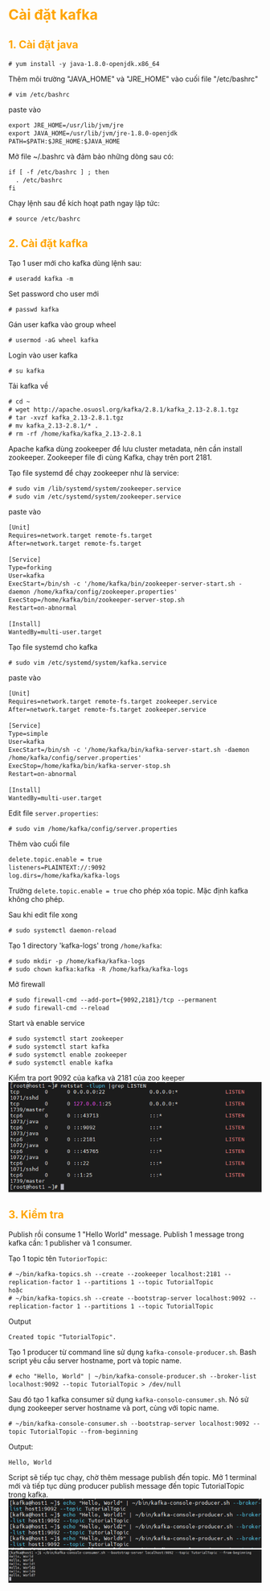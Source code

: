 <h1 style="color:orange">Cài đặt kafka</h1>
<h2 style="color:orange">1. Cài đặt java</h2>

    # yum install -y java-1.8.0-openjdk.x86_64
Thêm môi trường "JAVA_HOME" và "JRE_HOME" vào cuối file "/etc/bashrc"

    # vim /etc/bashrc
paste vào

    export JRE_HOME=/usr/lib/jvm/jre
    export JAVA_HOME=/usr/lib/jvm/jre-1.8.0-openjdk
    PATH=$PATH:$JRE_HOME:$JAVA_HOME
Mở file ~/.bashrc và đảm bảo những dòng sau có:

    if [ -f /etc/bashrc ] ; then
      . /etc/bashrc
    fi
Chạy lệnh sau để kích hoạt path ngay lập tức:

    # source /etc/bashrc
<h2 style="color:orange">2. Cài đặt kafka</h2>
Tạo 1 user mới cho kafka dùng lệnh sau:

    # useradd kafka -m
Set password cho user mới

    # passwd kafka
Gán user kafka vào group wheel

    # usermod -aG wheel kafka
Login vào user kafka

    # su kafka
Tải kafka về

    # cd ~
    # wget http://apache.osuosl.org/kafka/2.8.1/kafka_2.13-2.8.1.tgz
    # tar -xvzf kafka_2.13-2.8.1.tgz
    # mv kafka_2.13-2.8.1/* .
    # rm -rf /home/kafka/kafka_2.13-2.8.1
Apache kafka dùng zookeeper để lưu cluster metadata, nên cần install zookeeper. Zookeeper file đi cùng Kafka, chạy trên port 2181.

Tạo file systemd để chạy zookeeper như là service:

    # sudo vim /lib/systemd/system/zookeeper.service
    # sudo vim /etc/systemd/system/zookeeper.service
paste vào

    [Unit]
    Requires=network.target remote-fs.target
    After=network.target remote-fs.target

    [Service]
    Type=forking
    User=kafka
    ExecStart=/bin/sh -c '/home/kafka/bin/zookeeper-server-start.sh -daemon /home/kafka/config/zookeeper.properties'
    ExecStop=/home/kafka/bin/zookeeper-server-stop.sh
    Restart=on-abnormal

    [Install]
    WantedBy=multi-user.target
Tạo file systemd cho kafka

    # sudo vim /etc/systemd/system/kafka.service
paste vào

    [Unit]
    Requires=network.target remote-fs.target zookeeper.service
    After=network.target remote-fs.target zookeeper.service

    [Service]
    Type=simple
    User=kafka
    ExecStart=/bin/sh -c '/home/kafka/bin/kafka-server-start.sh -daemon /home/kafka/config/server.properties'
    ExecStop=/home/kafka/bin/kafka-server-stop.sh
    Restart=on-abnormal

    [Install]
    WantedBy=multi-user.target
Edit file `server.properties`:

    # sudo vim /home/kafka/config/server.properties
Thêm vào cuối file
    
    delete.topic.enable = true
    listeners=PLAINTEXT://:9092
    log.dirs=/home/kafka/kafka-logs
Trường `delete.topic.enable = true` cho phép xóa topic. Mặc định kafka không cho phép.

Sau khi edit file xong 

    # sudo systemctl daemon-reload
Tạo 1 directory 'kafka-logs' trong `/home/kafka`:

    # sudo mkdir -p /home/kafka/kafka-logs
    # sudo chown kafka:kafka -R /home/kafka/kafka-logs
Mở firewall

    # sudo firewall-cmd --add-port={9092,2181}/tcp --permanent
    # sudo firewall-cmd --reload
Start và enable service

    # sudo systemctl start zookeeper
    # sudo systemctl start kafka
    # sudo systemctl enable zookeeper
    # sudo systemctl enable kafka
Kiểm tra port 9092 của kafka và 2181 của zoo keeper
![kafka-install1](../img/kafka-install1.png)<br>
<h2 style="color:orange">3. Kiểm tra</h2>
Publish rồi consume 1 "Hello World" message.
Publish 1 message trong kafka cần: 1 publisher và 1 consumer.

Tạo 1 topic tên `TutoriorTopic`:

    # ~/bin/kafka-topics.sh --create --zookeeper localhost:2181 --replication-factor 1 --partitions 1 --topic TutorialTopic
    hoặc
    # ~/bin/kafka-topics.sh --create --bootstrap-server localhost:9092 --replication-factor 1 --partitions 1 --topic TutorialTopic
Output

    Created topic "TutorialTopic".
Tạo 1 producer từ command line sử dụng `kafka-console-producer.sh`. Bash script yêu cầu server hostname, port và topic name.

    # echo "Hello, World" | ~/bin/kafka-console-producer.sh --broker-list localhost:9092 --topic TutorialTopic > /dev/null
Sau đó tạo 1 kafka consumer sử dụng `kafka-consolo-consumer.sh`. Nó sử dụng zookeeper server hostname và port, cùng với topic name.

    # ~/bin/kafka-console-consumer.sh --bootstrap-server localhost:9092 --topic TutorialTopic --from-beginning
Output:

    Hello, World
Script sẽ tiếp tục chạy, chờ thêm message publish đến topic. Mở 1 terminal mới và tiếp tục dùng producer publish message đến topic TutorialTopic trong kafka.
![kafka-install2](../img/kafka-install2.png)<br>
![kafka-install3](../img/kafka-install3.png)<br>